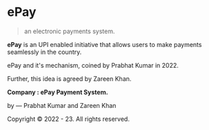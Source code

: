 # ePay
> an electronic payments system.

<b>ePay</b> is an UPI enabled initiative that allows users to make payments seamlessly in the country.

ePay and it's mechanism, coined by Prabhat Kumar in 2022.

Further, this idea is agreed by Zareen Khan.

<b>Company : ePay Payment System.</b>

by — Prabhat Kumar and Zareen Khan

Copyright © 2022 - 23. All rights reserved.
